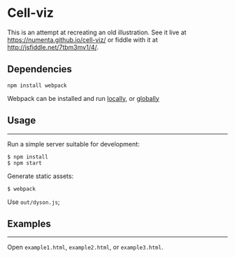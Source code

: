 # Cell-viz

This is an attempt at recreating an old illustration.  See it live at
https://numenta.github.io/cell-viz/ or fiddle with it at http://jsfiddle.net/7tbm3mv1/4/.

## Dependencies

```
npm install webpack
```
Webpack can be installed and run [locally](https://webpack.js.org/guides/installation/#local-installation), or [globally](https://webpack.js.org/guides/installation/#global-installation)

## Usage
-----

Run a simple server suitable for development:

```
$ npm install
$ npm start
```

Generate static assets:

```
$ webpack
```

Use `out/dyson.js`;

## Examples
--------

Open `example1.html`, `example2.html`, or `example3.html`.
